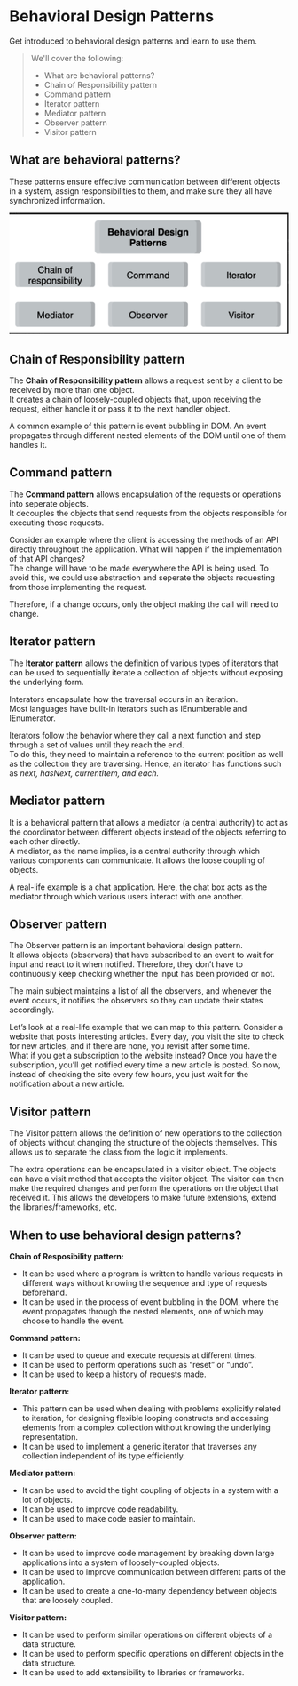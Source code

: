 # Behavioral Design Patterns

Get introduced to behavioral design patterns and learn to use them.

> We'll cover the following:
>
> - What are behavioral patterns?
> - Chain of Responsibility pattern
> - Command pattern
> - Iterator pattern
> - Mediator pattern
> - Observer pattern
> - Visitor pattern

## What are behavioral patterns?

These patterns ensure effective communication between different objects in a system, assign responsibilities to them, and make sure they all have synchronized information.

![behavioral design patterns](./images/5-1-behavioral%20design%20patterns.png)

## Chain of Responsibility pattern

The **Chain of Responsibility pattern** allows a request sent by a client to be received by more than one object.  
 It creates a chain of loosely-coupled objects that, upon receiving the request, either handle it or pass it to the next handler object.

A common example of this pattern is event bubbling in DOM. An event propagates through different nested elements of the DOM until one of them handles it.

## Command pattern

The **Command pattern** allows encapsulation of the requests or operations into seperate objects.  
 It decouples the objects that send requests from the objects responsible for executing those requests.

Consider an example where the client is accessing the methods of an API directly throughout the application. What will happen if the implementation of that API changes?  
 The change will have to be made everywhere the API is being used. To avoid this, we could use abstraction and seperate the objects requesting from those implementing the request.

Therefore, if a change occurs, only the object making the call will need to change.

## Iterator pattern

The **Iterator pattern** allows the definition of various types of iterators that can be used to sequentially iterate a collection of objects without exposing the underlying form.

Interators encapsulate how the traversal occurs in an iteration.  
 Most languages have built-in iterators such as IEnumberable and IEnumerator.

Iterators follow the behavior where they call a next function and step through a set of values until they reach the end.  
 To do this, they need to maintain a reference to the current position as well as the collection they are traversing. Hence, an iterator has functions such as _next, hasNext, currentItem, and each._

## Mediator pattern

It is a behavioral pattern that allows a mediator (a central authority) to act as the coordinator between different objects instead of the objects referring to each other directly.  
 A mediator, as the name implies, is a central authority through which various components can communicate. It allows the loose coupling of objects.

A real-life example is a chat application. Here, the chat box acts as the mediator through which various users interact with one another.

## Observer pattern

The Observer pattern is an important behavioral design pattern.  
 It allows objects (observers) that have subscribed to an event to wait for input and react to it when notified. Therefore, they don’t have to continuously keep checking whether the input has been provided or not.

The main subject maintains a list of all the observers, and whenever the event occurs, it notifies the observers so they can update their states accordingly.

Let’s look at a real-life example that we can map to this pattern. Consider a website that posts interesting articles. Every day, you visit the site to check for new articles, and if there are none, you revisit after some time.  
 What if you get a subscription to the website instead? Once you have the subscription, you’ll get notified every time a new article is posted. So now, instead of checking the site every few hours, you just wait for the notification about a new article.

## Visitor pattern

The Visitor pattern allows the definition of new operations to the collection of objects without changing the structure of the objects themselves. This allows us to separate the class from the logic it implements.

The extra operations can be encapsulated in a visitor object. The objects can have a visit method that accepts the visitor object. The visitor can then make the required changes and perform the operations on the object that received it. This allows the developers to make future extensions, extend the libraries/frameworks, etc.

## When to use behavioral design patterns?

**Chain of Resposibility pattern:**

- It can be used where a program is written to handle various requests in different ways without knowing the sequence and type of requests beforehand.
- It can be used in the process of event bubbling in the DOM, where the event propagates through the nested elements, one of which may choose to handle the event.

**Command pattern:**

- It can be used to queue and execute requests at different times.
- It can be used to perform operations such as “reset” or “undo”.
- It can be used to keep a history of requests made.

**Iterator pattern:**

- This pattern can be used when dealing with problems explicitly related to iteration, for designing flexible looping constructs and accessing elements from a complex collection without knowing the underlying representation.
- It can be used to implement a generic iterator that traverses any collection independent of its type efficiently.

**Mediator pattern:**

- It can be used to avoid the tight coupling of objects in a system with a lot of objects.
- It can be used to improve code readability.
- It can be used to make code easier to maintain.

**Observer pattern:**

- It can be used to improve code management by breaking down large applications into a system of loosely-coupled objects.
- It can be used to improve communication between different parts of the application.
- It can be used to create a one-to-many dependency between objects that are loosely coupled.

**Visitor pattern:**

- It can be used to perform similar operations on different objects of a data structure.
- It can be used to perform specific operations on different objects in the data structure.
- It can be used to add extensibility to libraries or frameworks.
